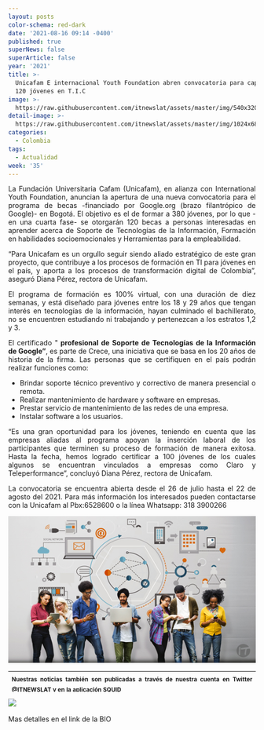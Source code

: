 ```yaml
---
layout: posts
color-schema: red-dark
date: '2021-08-16 09:14 -0400'
published: true
superNews: false
superArticle: false
year: '2021'
title: >-
  Unicafam E internacional Youth Foundation abren convocatoria para capacitar a
  120 jóvenes en T.I.C
image: >-
  https://raw.githubusercontent.com/itnewslat/assets/master/img/540x320/Jovenes-cisco-sena-p.jpg
detail-image: >-
  https://raw.githubusercontent.com/itnewslat/assets/master/img/1024x680/Jovenes-cisco-sena-g.jpg
categories:
  - Colombia
tags:
  - Actualidad
week: '35'
---
```

<p style="text-align: justify;">La Fundación Universitaria Cafam (Unicafam), en alianza con International Youth Foundation, anuncian la apertura de una nueva convocatoria para el programa de becas -financiado por Google.org (brazo filantrópico de Google)- en Bogotá. El objetivo es el de formar a 380 jóvenes, por lo que -en una cuarta fase- se otorgarán 120 becas a personas interesadas en aprender acerca de Soporte de Tecnologías de la Información, Formación en habilidades socioemocionales y Herramientas para la empleabilidad.</p>
<p style="text-align: justify;">“Para Unicafam es un orgullo seguir siendo aliado estratégico de este gran proyecto, que contribuye a los procesos de formación en TI para jóvenes en el país, y aporta a los procesos de transformación digital de Colombia”, aseguró Diana Pérez, rectora de Unicafam.</p>
<p style="text-align: justify;">El programa de formación es 100% virtual, con una duración de diez semanas, y está diseñado para jóvenes entre los 18 y 29 años que tengan interés en tecnologías de la información, hayan culminado el bachillerato, no se encuentren estudiando ni trabajando y pertenezcan a los estratos 1,2 y 3.</p>
<p style="text-align: justify;">El certificado "<strong> profesional de Soporte de Tecnologías de la Información de Google”</strong>, es parte de Crece, una iniciativa que se basa en los 20 años de historia de la firma. Las personas que se certifiquen en el país podrán realizar funciones como:</p>

<ul style="list-style-type: disc; text-align: justify;">
	<li>Brindar soporte técnico preventivo y correctivo de manera presencial o remota.</li>
	<li>Realizar mantenimiento de hardware y software en empresas.</li>
	<li>Prestar servicio de mantenimiento de las redes de una empresa.</li>
	<li>Instalar software a los usuarios.</li>
</ul>
<p style="text-align: justify;">“Es una gran oportunidad para los jóvenes, teniendo en cuenta que las empresas aliadas al programa apoyan la inserción laboral de los participantes que terminen su proceso de formación de manera exitosa. Hasta la fecha, hemos logrado certificar a 100 jóvenes de los cuales algunos se encuentran vinculados a empresas como Claro y Teleperformance”, concluyó Diana Pérez, rectora de Unicafam.</p>
<p style="text-align: justify;">La convocatoria se encuentra abierta desde el 26 de julio hasta el 22 de agosto del 2021. Para más información los interesados pueden contactarse con la Unicafam al Pbx:6528600 o la línea Whatsapp: 318 3900266</p>

![](https://raw.githubusercontent.com/itnewslat/assets/master/img/540x320/Jovenes-cisco-sena-p.jpg)

<table style="height: 42px;" width="569">
<tbody>
<tr>
<td style="text-align: justify;"><sub><strong>Nuestras noticias también son publicadas a través de nuestra cuenta en Twitter <a href="https://twitter.com/itnewslat?lang=es">@ITNEWSLAT</a> y en la aplicación <a href="https://squidapp.co/en/">SQUID</a></strong></sub></td>
</tr>
</tbody>
</table>

<img src="https://tracker.metricool.com/c3po.jpg?hash=56f88a41e39ab42c063cc51676587a04"/>

Mas detalles en el link de la BIO
